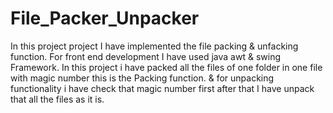 # File_Packer_Unpacker
In this project project I have implemented the file packing & unfacking function.
For front end development I have used java awt & swing Framework.
In this project i have packed all the files of one folder in one file with magic number this is the Packing function.
& for unpacking functionality i have check that magic number first after that I have unpack that all the files as it is.
